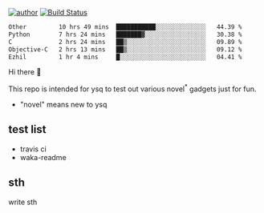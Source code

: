 [![author](https://img.shields.io/badge/author-ysq-green)](https://github.com/Yang-Shiqin)
[![Build Status](https://app.travis-ci.com/Yang-Shiqin/testall.svg?branch=main)](https://app.travis-ci.com/Yang-Shiqin/testall)

<!--START_SECTION:waka-->

```txt
Other         10 hrs 49 mins  ███████████░░░░░░░░░░░░░░   44.39 %
Python        7 hrs 24 mins   ███████▓░░░░░░░░░░░░░░░░░   30.38 %
C             2 hrs 24 mins   ██▒░░░░░░░░░░░░░░░░░░░░░░   09.89 %
Objective-C   2 hrs 13 mins   ██▒░░░░░░░░░░░░░░░░░░░░░░   09.12 %
Ezhil         1 hr 4 mins     █░░░░░░░░░░░░░░░░░░░░░░░░   04.41 %
```

<!--END_SECTION:waka-->

Hi there 👋

This repo is intended for ysq to test out various novel<sup>*</sup> gadgets just for fun.

- "novel" means new to ysq

## test list
- travis ci
- waka-readme


## sth
write sth

